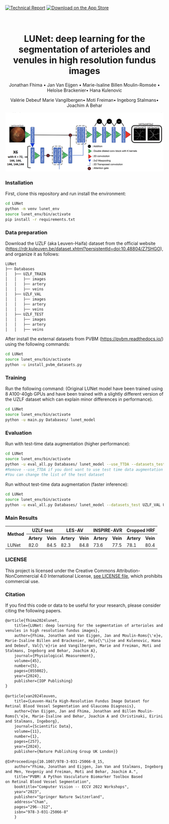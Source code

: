 [![Technical Report](https://img.shields.io/static/v1?label=Technical%20Report&message=PDF&labelColor=gray&color=red)](https://iopscience.iop.org/article/10.1088/1361-6579/ad3d28/meta)
[![Download on the App Store](https://img.shields.io/badge/Download_on_the-App_Store-teal.svg)](https://apps.apple.com/fr/app/lirot-ai/id6478242092)


<h1 align="center">
  <br>
LUNet: deep learning for the segmentation of arterioles and venules in high resolution fundus images  <br>
</h1>
<p align="center">
  <a>Jonathan Fhima</a> •
  <a>Jan Van Eijgen</a> •
  <a>Marie-Isaline Billen Moulin-Romsée</a> •
  <a>Heloïse Brackenier</a>•
  <a>Hana Kulenovic</a> 

  <p align="center">
  <a>Valérie Debeuf</a> 
  <a>Marie Vangilbergen</a>•
  <a>Moti Freiman</a>•
  <a>Ingeborg Stalmans</a>•
  <a>Joachim A Behar</a>
</p>

![Alt Text](figures/lunet.png)

### Installation

First, clone this repository and run install the environment:
```bash
cd LUNet
python -m venv lunet_env
source lunet_env/bin/activate
pip install -r requirements.txt
```

### Data preparation
Download the UZLF (aka Leuven-Haifa) dataset from the official website (https://rdr.kuleuven.be/dataset.xhtml?persistentId=doi:10.48804/Z7SHGO), and organize it as follows:
   
    LUNet
    ├── Databases
    │   ├── UZLF_TRAIN
    │   │   ├── images
    │   │   ├── artery
    │   │   ├── veins
    │   ├── UZLF_VAL
    │   │   ├── images
    │   │   ├── artery
    │   │   ├── veins
    │   ├── UZLF_TEST
    │   │   ├── images
    │   │   ├── artery
    │   │   ├── veins

After install the external datasets from PVBM (https://pvbm.readthedocs.io/) using the following commands:
```bash
cd LUNet
source lunet_env/bin/activate
python -u install_pvbm_datasets.py
```

### Training

Run the following command:
(Original LUNet model have been trained using 8 A100-40gb GPUs and have been trained with a slightly different version of the UZLF dataset which can explain minor differences in performance).
```bash
cd LUNet
source lunet_env/bin/activate
python -u main.py Databases/ lunet_model
```

### Evaluation
Run with test-time data augmentation (higher performance):
```bash
cd LUNet
source lunet_env/bin/activate
python -u eval_all.py Databases/ lunet_model --use_TTDA --datasets_test UZLF_VAL UZLF_TEST CropHRF INSPIRE
#Remove --use_TTDA if you dont want to use test time data augmentation during inference
#You can change the list of the test dataset
```

Run without test-time data augmentation (faster inference):
```bash
cd LUNet
source lunet_env/bin/activate
python -u eval_all.py Databases/ lunet_model --datasets_test UZLF_VAL UZLF_TEST CropHRF INSPIRE
```
### Main Results

<table>
  <tr>
    <th rowspan="2">Method</th>
    <th colspan="2">UZLF test</th>
    <th colspan="2">LES-AV</th>
    <th colspan="2">INSPIRE-AVR</th>
    <th colspan="2">Cropped HRF</th>
  </tr>
  <tr>
    <th>Artery</th>
    <th>Vein</th>
    <th>Artery</th>
    <th>Vein</th>
    <th>Artery</th>
    <th>Vein</th>
    <th>Artery</th>
    <th>Vein</th>
  </tr>
  <tr>
    <td>LUNet</td>
    <td>82.0</td>
    <td>84.5</td>
    <td>82.3</td>
    <td>84.8</td>
    <td>73.6</td>
    <td>77.5</td>
    <td>78.1</td>
    <td>80.4</td>
  </tr>
</table>

### LICENSE
This project is licensed under the Creative Commons Attribution-NonCommercial 4.0 International License, [see LICENSE file](LICENSE), which prohibits commercial use.


### Citation
If you find this code or data to be useful for your research, please consider citing the following papers.
    
    @article{fhima2024lunet,
        title={LUNet: deep learning for the segmentation of arterioles and venules in high resolution fundus images},
        author={Fhima, Jonathan and Van Eijgen, Jan and Moulin-Roms{\'e}e, Marie-Isaline Billen and Brackenier, Helo{\"\i}se and Kulenovic, Hana and Debeuf, Val{\'e}rie and Vangilbergen, Marie and Freiman, Moti and Stalmans, Ingeborg and Behar, Joachim A},
        journal={Physiological Measurement},
        volume={45},
        number={5},
        pages={055002},
        year={2024},
        publisher={IOP Publishing}
    }

    @article{van2024leuven,
        title={Leuven-Haifa High-Resolution Fundus Image Dataset for Retinal Blood Vessel Segmentation and Glaucoma Diagnosis},
        author={Van Eijgen, Jan and Fhima, Jonathan and Billen Moulin-Roms{\'e}e, Marie-Isaline and Behar, Joachim A and Christinaki, Eirini and Stalmans, Ingeborg},
        journal={Scientific Data},
        volume={11},
        number={1},
        pages={257},
        year={2024},
        publisher={Nature Publishing Group UK London}}

    @InProceedings{10.1007/978-3-031-25066-8_15,
        author="Fhima, Jonathan and Eijgen, Jan Van and Stalmans, Ingeborg and Men, Yevgeniy and Freiman, Moti and Behar, Joachim A.",
        title="PVBM: A Python Vasculature Biomarker Toolbox Based on Retinal Blood Vessel Segmentation",
        booktitle="Computer Vision -- ECCV 2022 Workshops",
        year="2023",
        publisher="Springer Nature Switzerland",
        address="Cham",
        pages="296--312",
        isbn="978-3-031-25066-8"
        }



    
